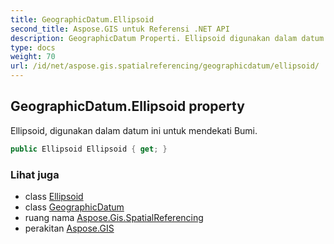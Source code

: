 ```yaml
---
title: GeographicDatum.Ellipsoid
second_title: Aspose.GIS untuk Referensi .NET API
description: GeographicDatum Properti. Ellipsoid digunakan dalam datum ini untuk mendekati Bumi.
type: docs
weight: 70
url: /id/net/aspose.gis.spatialreferencing/geographicdatum/ellipsoid/
---
```

## GeographicDatum.Ellipsoid property

Ellipsoid, digunakan dalam datum ini untuk mendekati Bumi.

```csharp
public Ellipsoid Ellipsoid { get; }
```

### Lihat juga

* class [Ellipsoid](../../ellipsoid/)
* class [GeographicDatum](../)
* ruang nama [Aspose.Gis.SpatialReferencing](../../geographicdatum/)
* perakitan [Aspose.GIS](../../../)


